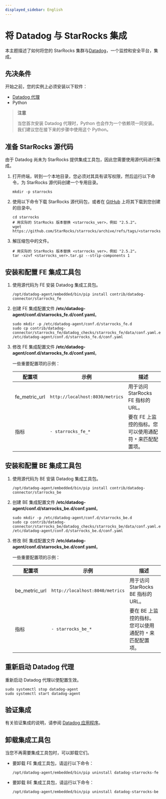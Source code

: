 ```yaml
---
displayed_sidebar: English
---
```


# 将 Datadog 与 StarRocks 集成

本主题描述了如何将您的 StarRocks 集群与[Datadog](https://www.datadoghq.com/)，一个监控和安全平台，集成。

## 先决条件

开始之前，您的实例上必须安装以下软件：

- [Datadog 代理](https://docs.datadoghq.com/getting_started/agent/)
- Python

> **注意**
>
> 当您首次安装 Datadog 代理时，Python 也会作为一个依赖项一同安装。我们建议您在接下来的步骤中使用这个 Python。

## 准备 StarRocks 源代码

由于 Datadog 尚未为 StarRocks 提供集成工具包，因此您需要使用源代码进行集成。

1. 打开终端，转到一个本地目录，您必须对其具有读写权限，然后运行以下命令，为 StarRocks 源代码创建一个专用目录。

    ```shell
    mkdir -p starrocks
    ```

2. 使用以下命令下载 StarRocks 源代码包，或者在 [GitHub](https://github.com/StarRocks/starrocks/tags) 上将其下载到您创建的目录中。

    ```shell
    cd starrocks
    # 用实际的 StarRocks 版本替换 <starrocks_ver>，例如 "2.5.2"。
    wget https://github.com/StarRocks/starrocks/archive/refs/tags/<starrocks_ver>.tar.gz
    ```

3. 解压缩包中的文件。

    ```shell
    # 用实际的 StarRocks 版本替换 <starrocks_ver>，例如 "2.5.2"。
    tar -xzvf <starrocks_ver>.tar.gz --strip-components 1
    ```

## 安装和配置 FE 集成工具包

1. 使用源代码为 FE 安装 Datadog 集成工具包。

    ```shell
    /opt/datadog-agent/embedded/bin/pip install contrib/datadog-connector/starrocks_fe
    ```

2. 创建 FE 集成配置文件 **/etc/datadog-agent/conf.d/starrocks_fe.d/conf.yaml**。

    ```shell
    sudo mkdir -p /etc/datadog-agent/conf.d/starrocks_fe.d
    sudo cp contrib/datadog-connector/starrocks_fe/datadog_checks/starrocks_fe/data/conf.yaml.example /etc/datadog-agent/conf.d/starrocks_fe.d/conf.yaml
    ```

3. 修改 FE 集成配置文件 **/etc/datadog-agent/conf.d/starrocks_fe.d/conf.yaml**。

    一些重要配置项的示例：

    | **配置项** | **示例** | **描述** |
    | -------------------------------------- | ------------ | ------------------------------------------------------------ |
    | fe_metric_url | `http://localhost:8030/metrics` | 用于访问 StarRocks FE 指标的 URL。 |
    | 指标 | `- starrocks_fe_*` | 要在 FE 上监控的指标。您可以使用通配符 `*` 来匹配配置项。 |

## 安装和配置 BE 集成工具包

1. 使用源代码为 BE 安装 Datadog 集成工具包。

    ```shell
    /opt/datadog-agent/embedded/bin/pip install contrib/datadog-connector/starrocks_be
    ```

2. 创建 BE 集成配置文件 **/etc/datadog-agent/conf.d/starrocks_be.d/conf.yaml**。

    ```shell
    sudo mkdir -p /etc/datadog-agent/conf.d/starrocks_be.d
    sudo cp contrib/datadog-connector/starrocks_be/datadog_checks/starrocks_be/data/conf.yaml.example /etc/datadog-agent/conf.d/starrocks_be.d/conf.yaml
    ```

3. 修改 BE 集成配置文件 **/etc/datadog-agent/conf.d/starrocks_be.d/conf.yaml**。

    一些重要配置项的示例：

    | **配置项** | **示例** | **描述** |
    | -------------------------------------- | ------------ | ------------------------------------------------------------ |
    | be_metric_url | `http://localhost:8040/metrics` | 用于访问 StarRocks BE 指标的 URL。 |
    | 指标 | `- starrocks_be_*` | 要在 BE 上监控的指标。您可以使用通配符 `*` 来匹配配置项。 |

## 重新启动 Datadog 代理

重新启动 Datadog 代理以使配置生效。

```shell
sudo systemctl stop datadog-agent
sudo systemctl start datadog-agent
```

## 验证集成

有关验证集成的说明，请参阅 [Datadog 应用程序](https://docs.datadoghq.com/getting_started/application/)。

## 卸载集成工具包

当您不再需要集成工具包时，可以卸载它们。

- 要卸载 FE 集成工具包，请运行以下命令：

  ```shell
  /opt/datadog-agent/embedded/bin/pip uninstall datadog-starrocks-fe
  ```

- 要卸载 BE 集成工具包，请运行以下命令：

  ```shell
  /opt/datadog-agent/embedded/bin/pip uninstall datadog-starrocks-be
  ```
